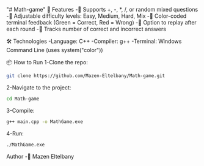 "# Math-game"
🚀 Features
-🧮 Supports +, -, *, /, or random mixed questions
-🎯 Adjustable difficulty levels: Easy, Medium, Hard, Mix
-🎨 Color-coded terminal feedback (Green = Correct, Red = Wrong)
-🔄 Option to replay after each round
-🧠 Tracks number of correct and incorrect answers

🛠️ Technologies
-Language: C++
-Compiler: g++
-Terminal: Windows Command Line (uses system("color"))

📦 How to Run
1-Clone the repo:
```bash
git clone https://github.com/Mazen-Eltelbany/Math-game.git
```
2-Navigate to the project:
```bash
cd Math-game
```
3-Compile:
```bash
g++ main.cpp -o MathGame.exe
```
4-Run:
```bash
./MathGame.exe
```
Author
-👤 Mazen Eltelbany

